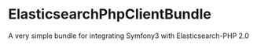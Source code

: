 # ElasticsearchPhpClientBundle
A very simple bundle for integrating Symfony3 with Elasticsearch-PHP 2.0
